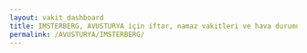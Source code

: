 ```yaml
---
layout: vakit_dashboard
title: IMSTERBERG, AVUSTURYA için iftar, namaz vakitleri ve hava durumu - ilçe/eyalet seç
permalink: /AVUSTURYA/IMSTERBERG/
---
```


<script type="text/javascript">
  var GLOBAL_COUNTRY = 'AVUSTURYA';
  var GLOBAL_CITY = 'IMSTERBERG';
  var GLOBAL_STATE = '';
  var lat = 72;
  var lon = 21;
</script>
